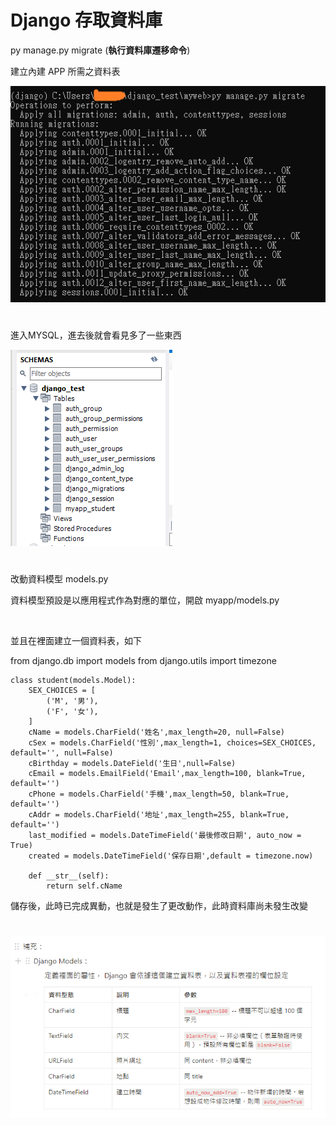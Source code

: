 # Django 存取資料庫

py manage.py migrate (**執行資料庫遷移命令**)

建立內建 APP 所需之資料表


![image](https://github.com/YueYue32/Django_Learning/blob/main/10.%20Django%20%E5%AD%98%E5%8F%96%E8%B3%87%E6%96%99%E5%BA%AB/1.png)


#


進入MYSQL，進去後就會看見多了一些東西


![image](https://github.com/YueYue32/Django_Learning/blob/main/10.%20Django%20%E5%AD%98%E5%8F%96%E8%B3%87%E6%96%99%E5%BA%AB/2.png)


#


改動資料模型 models.py

資料模型預設是以應用程式作為對應的單位，開啟 myapp/models.py

<br>

並且在裡面建立一個資料表，如下

from django.db import models
from django.utils import timezone


    class student(models.Model):
        SEX_CHOICES = [
            ('M', '男'),
            ('F', '女'),
        ]
        cName = models.CharField('姓名',max_length=20, null=False)
        cSex = models.CharField('性別',max_length=1, choices=SEX_CHOICES, default='', null=False)
        cBirthday = models.DateField('生日',null=False)
        cEmail = models.EmailField('Email',max_length=100, blank=True, default='')
        cPhone = models.CharField('手機',max_length=50, blank=True, default='')
        cAddr = models.CharField('地址',max_length=255, blank=True, default='')
        last_modified = models.DateTimeField('最後修改日期', auto_now = True)
        created = models.DateTimeField('保存日期',default = timezone.now)
    
        def __str__(self):
            return self.cName


儲存後，此時已完成異動，也就是發生了更改動作，此時資料庫尚未發生改變


#



![image](https://github.com/YueYue32/Django_Learning/blob/main/10.%20Django%20%E5%AD%98%E5%8F%96%E8%B3%87%E6%96%99%E5%BA%AB/3.png)



#



